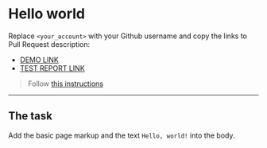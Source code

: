 # Hello world
Replace `<your_account>` with your Github username and copy the links to Pull Request description:
- [DEMO LINK](https://MykhailoIvchenko.github.io/layout_hello-world/)
- [TEST REPORT LINK](https://MykhailoIvchenko.github.io/layout_hello-world/report/html_report/)

> Follow [this instructions](https://github.com/mate-academy/layout_task-guideline#how-to-solve-the-layout-tasks-on-github)
___

## The task 
Add the basic page markup and the text `Hello, world!` into the body.
